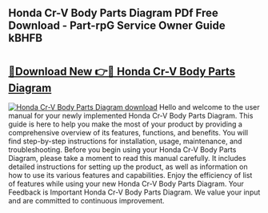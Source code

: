 ## Honda Cr-V Body Parts Diagram PDf Free Download - Part-rpG Service Owner Guide kBHFB

# <h2><a href="http://dfjxzij.blite.top/?on=Honda+Cr-V+Body+Parts+Diagram">🔗Download New 👉🔴 Honda Cr-V Body Parts Diagram</a></h2>

[![Honda Cr-V Body Parts Diagram download](https://i.imgur.com/lujVjoI.png)](http://dfjxzij.blite.top/?on=Honda+Cr-V+Body+Parts+Diagram)
Hello and welcome to the user manual for your newly implemented Honda Cr-V Body Parts Diagram. This guide is here to help you make the most of your product by providing a comprehensive overview of its features, functions, and benefits. You will find step-by-step instructions for installation, usage, maintenance, and troubleshooting. Before you begin using your Honda Cr-V Body Parts Diagram, please take a moment to read this manual carefully. It includes detailed instructions for setting up the product, as well as information on how to use its various features and capabilities. Enjoy the efficiency of list of features while using your new Honda Cr-V Body Parts Diagram. Your Feedback is Important Honda Cr-V Body Parts Diagram. We value your input and are committed to continuous improvement.

